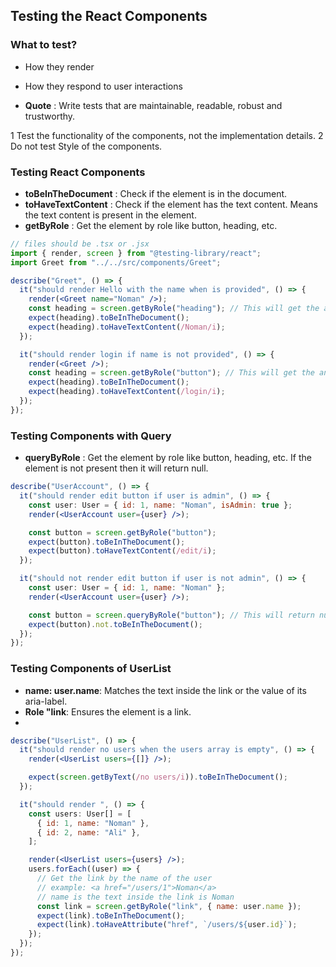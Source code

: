 ## Testing the React Components

### What to test?

- How they render
- How they respond to user interactions

- **Quote** : Write tests that are maintainable, readable, robust and trustworthy.

1 Test the functionality of the components, not the implementation details.
2 Do not test Style of the components.

### Testing React Components

- **toBeInTheDocument** : Check if the element is in the document.
- **toHaveTextContent** : Check if the element has the text content. Means the text content is present in the element.
- **getByRole** : Get the element by role like button, heading, etc.

```jsx
// files should be .tsx or .jsx
import { render, screen } from "@testing-library/react";
import Greet from "../../src/components/Greet";

describe("Greet", () => {
  it("should render Hello with the name when is provided", () => {
    render(<Greet name="Noman" />);
    const heading = screen.getByRole("heading"); // This will get the any heading from the dom like h1, h2, h3, h4
    expect(heading).toBeInTheDocument();
    expect(heading).toHaveTextContent(/Noman/i);
  });

  it("should render login if name is not provided", () => {
    render(<Greet />);
    const heading = screen.getByRole("button"); // This will get the any heading from the dom like h1, h2, h3, h4, button
    expect(heading).toBeInTheDocument();
    expect(heading).toHaveTextContent(/login/i);
  });
});
```

### Testing Components with Query

- **queryByRole** : Get the element by role like button, heading, etc. If the element is not present then it will return null.

```jsx
describe("UserAccount", () => {
  it("should render edit button if user is admin", () => {
    const user: User = { id: 1, name: "Noman", isAdmin: true };
    render(<UserAccount user={user} />);

    const button = screen.getByRole("button");
    expect(button).toBeInTheDocument();
    expect(button).toHaveTextContent(/edit/i);
  });

  it("should not render edit button if user is not admin", () => {
    const user: User = { id: 1, name: "Noman" };
    render(<UserAccount user={user} />);

    const button = screen.queryByRole("button"); // This will return null if the element is not present
    expect(button).not.toBeInTheDocument();
  });
});
```

### Testing Components of UserList

- **name: user.name**: Matches the text inside the link or the value of its aria-label.
- **Role "link**: Ensures the element is a link.
-

```jsx
describe("UserList", () => {
  it("should render no users when the users array is empty", () => {
    render(<UserList users={[]} />);

    expect(screen.getByText(/no users/i)).toBeInTheDocument();
  });

  it("should render ", () => {
    const users: User[] = [
      { id: 1, name: "Noman" },
      { id: 2, name: "Ali" },
    ];

    render(<UserList users={users} />);
    users.forEach((user) => {
      // Get the link by the name of the user
      // example: <a href="/users/1">Noman</a>
      // name is the text inside the link is Noman
      const link = screen.getByRole("link", { name: user.name });
      expect(link).toBeInTheDocument();
      expect(link).toHaveAttribute("href", `/users/${user.id}`);
    });
  });
});
```
